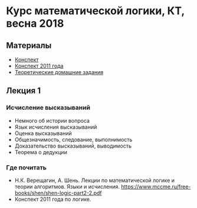 Курс математической логики, КТ, весна 2018
==========================
## Материалы
+ [Конспект](https://github.com/shd/logic2019/blob/master/conspect.pdf)
+ [Конспект 2011 года](https://github.com/shd/logic2011/blob/master/conspect.pdf)
+ [Теоретические домашние задания](https://github.com/shd/logic2019/blob/master/hw-theory.pdf)

## Лекция 1
### Исчисление высказываний
+ Немного об истории вопроса
+ Язык исчисления высказываний
+ Оценка высказываний
+ Общезначимость, следование, выполнимость
+ Доказательство высказываний, выводимость
+ Теорема о дедукции
### Где почитать
+ Н.К. Верещагин, А. Шень. Лекции по математической логике и теории алгоритмов. Языки и исчисления.
https://www.mccme.ru/free-books/shen/shen-logic-part2-2.pdf
+ Конспект 2011 года по логике.
